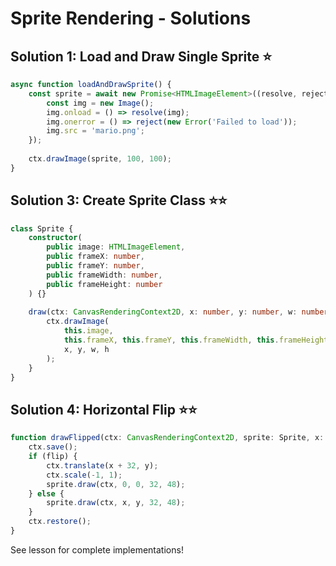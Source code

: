 # Sprite Rendering - Solutions

## Solution 1: Load and Draw Single Sprite ⭐

```typescript
async function loadAndDrawSprite() {
    const sprite = await new Promise<HTMLImageElement>((resolve, reject) => {
        const img = new Image();
        img.onload = () => resolve(img);
        img.onerror = () => reject(new Error('Failed to load'));
        img.src = 'mario.png';
    });
    
    ctx.drawImage(sprite, 100, 100);
}
```

## Solution 3: Create Sprite Class ⭐⭐

```typescript
class Sprite {
    constructor(
        public image: HTMLImageElement,
        public frameX: number,
        public frameY: number,
        public frameWidth: number,
        public frameHeight: number
    ) {}
    
    draw(ctx: CanvasRenderingContext2D, x: number, y: number, w: number, h: number): void {
        ctx.drawImage(
            this.image,
            this.frameX, this.frameY, this.frameWidth, this.frameHeight,
            x, y, w, h
        );
    }
}
```

## Solution 4: Horizontal Flip ⭐⭐

```typescript
function drawFlipped(ctx: CanvasRenderingContext2D, sprite: Sprite, x: number, y: number, flip: boolean) {
    ctx.save();
    if (flip) {
        ctx.translate(x + 32, y);
        ctx.scale(-1, 1);
        sprite.draw(ctx, 0, 0, 32, 48);
    } else {
        sprite.draw(ctx, x, y, 32, 48);
    }
    ctx.restore();
}
```

See lesson for complete implementations!
